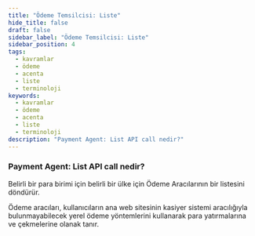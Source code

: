 ```yaml
---
title: "Ödeme Temsilcisi: Liste"
hide_title: false
draft: false
sidebar_label: "Ödeme Temsilcisi: Liste"
sidebar_position: 4
tags:
  - kavramlar
  - ödeme
  - acenta
  - liste
  - terminoloji
keywords:
  - kavramlar
  - ödeme
  - acenta
  - liste
  - terminoloji
description: "Payment Agent: List API call nedir?"
---
```


### Payment Agent: List API call nedir?

Belirli bir para birimi için belirli bir ülke için Ödeme Aracılarının bir listesini döndürür.

Ödeme aracıları, kullanıcıların ana web sitesinin kasiyer sistemi aracılığıyla bulunmayabilecek yerel ödeme yöntemlerini kullanarak para yatırmalarına ve çekmelerine olanak tanır.
